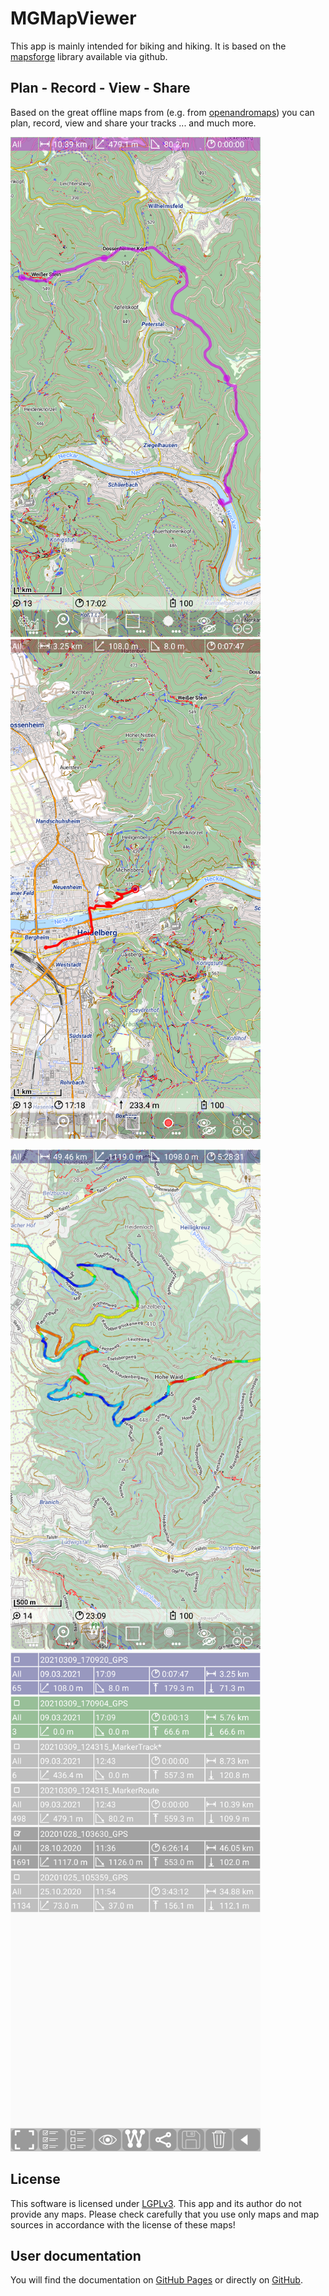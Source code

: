 # MGMapViewer
This app is mainly intended for biking and hiking. It is based on the [mapsforge](https://github.com/mapsforge/mapsforge) library available via github.

## Plan - Record - View - Share
Based on the great offline maps from (e.g. from [openandromaps](https://www.openandromaps.org/)) you can plan, record, view and share
your tracks ... and much more.

<img src="./docs/Features/MainTrackFeatures/Routing/RouteA.png" width="400" />&nbsp;
<img src="./docs/Features/MainTrackFeatures/TrackRecord/RecordA.png" width="400" />&nbsp;

<img src="./docs/Features/MainTrackFeatures/TrackVisualization/gainLoss1.png" width="400" />
<img src="./docs/Features/FurtherFeatures/Statistic/StatisticA.png" width="400" />


## License 
This software is licensed under [LGPLv3](./LICENSE). This app and its author do not provide any maps. Please check carefully that you use only maps and map sources in accordance with
the license of these maps!


## User documentation
You will find the documentation on [GitHub Pages](https://mg4gh.github.io/MGMapViewer/) or directly on [GitHub](./docs/index.md).




